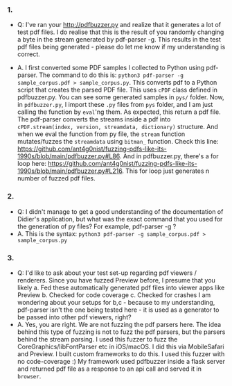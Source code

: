 ### 1. 
- Q: I've ran your http://pdfbuzzer.py and realize that it generates a lot of test pdf files. I do realise that this is the result of you randomly changing a byte in the stream generated by pdf-parser -g. This results in the test pdf files being generated - please do let me know if my understanding is correct. 

- A. I first converted some PDF samples I collected to Python using pdf-parser. The command to do this is:
```python3 pdf-parser -g sample_corpus.pdf > sample_corpus.py```. This converts pdf to a Python script that creates the parsed PDF file. This uses `cPDF` class defined in pdfbuzzer.py. You can see some generated samples in `pys/` folder. Now, in `pdfbuzzer.py`, I import these `.py` files from `pys` folder, and I am just calling the function by `eval`'ng them. As expected, this return a pdf file. The pdf-parser converts the streams inside a pdf into `cPDF.stream(index, version, streamdata, dictionary)` structure. And when we eval the function from py file, the `stream` function mutates/fuzzes the `streamdata` using `bitman_` function. Check this line: https://github.com/ant4g0nist/fuzzing-pdfs-like-its-1990s/blob/main/pdfbuzzer.py#L86. And in pdfbuzzer.py, there's a for loop here: https://github.com/ant4g0nist/fuzzing-pdfs-like-its-1990s/blob/main/pdfbuzzer.py#L216. This for loop just generates n number of fuzzed pdf files.

### 2.
- Q: I didn't manage to get a good understanding of the documentation of Didier's application, but what was the exact command that you used for the generation of py files?
For example, pdf-parser -g <folder of pdfs>?
- A. This is the syntax: ```python3 pdf-parser -g sample_corpus.pdf > sample_corpus.py```

### 3.
- Q: I'd like to ask about your test set-up regarding pdf viewers / renderers. Since you have fuzzed Preview before, I presume that you likely 
a. Fed these automatically generated pdf files into viewer apps like Preview 
b. Checked for code coverage 
c. Checked for crashes
I am wondering about your setups for b,c - because to my understanding, pdf-parser isn't the one being tested here - it is used as a generator to be passed into other pdf viewers, right?
- A. Yes, you are right. We are not fuzzing the pdf parsers here. The idea behind this type of fuzzing is not to fuzz the pdf parsers, but the parsers behind the stream parsing. I used this fuzzer to fuzz the CoreGraphics/libFontParser etc in iOS/macOS. I did this via MobileSafari and Preview. I built custom frameworks to do this. I used this fuzzer with no code-coverage :) My framework used pdfbuzzer inside a flask server and returned pdf file as a response to an api call and served it in `browser`. 